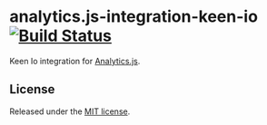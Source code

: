 # analytics.js-integration-keen-io [![Build Status][ci-badge]][ci-link]

Keen Io integration for [Analytics.js][].

## License

Released under the [MIT license](License.md).


[Analytics.js]: https://segment.com/docs/libraries/analytics.js/
[ci-link]: https://circleci.com/gh/segment-integrations/analytics.js-integration-keen-io
[ci-badge]: https://circleci.com/gh/segment-integrations/analytics.js-integration-keen-io.svg?style=svg

